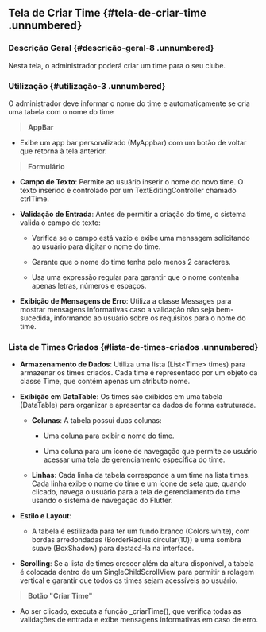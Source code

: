 ## **Tela de Criar Time** {#tela-de-criar-time .unnumbered}

### **Descrição Geral** {#descrição-geral-8 .unnumbered}

Nesta tela, o administrador poderá criar um time para o seu clube.

### **Utilização** {#utilização-3 .unnumbered}

O administrador deve informar o nome do time e automaticamente se cria
uma tabela com o nome do time

> **AppBar**

-   Exibe um app bar personalizado (MyAppbar) com um botão de voltar que
    retorna à tela anterior.

> **Formulário**

-   **Campo de Texto**: Permite ao usuário inserir o nome do novo time.
    O texto inserido é controlado por um TextEditingController chamado
    ctrlTime.

-   **Validação de Entrada**: Antes de permitir a criação do time, o
    sistema valida o campo de texto:

    -   Verifica se o campo está vazio e exibe uma mensagem solicitando
        ao usuário para digitar o nome do time.

    -   Garante que o nome do time tenha pelo menos 2 caracteres.

    -   Usa uma expressão regular para garantir que o nome contenha
        apenas letras, números e espaços.

-   **Exibição de Mensagens de Erro**: Utiliza a classe Messages para
    mostrar mensagens informativas caso a validação não seja
    bem-sucedida, informando ao usuário sobre os requisitos para o nome
    do time.

### **Lista de Times Criados** {#lista-de-times-criados .unnumbered}

-   **Armazenamento de Dados**: Utiliza uma lista (List\<Time\> times)
    para armazenar os times criados. Cada time é representado por um
    objeto da classe Time, que contém apenas um atributo nome.

-   **Exibição em DataTable**: Os times são exibidos em uma tabela
    (DataTable) para organizar e apresentar os dados de forma
    estruturada.

    -   **Colunas**: A tabela possui duas colunas:

        -   Uma coluna para exibir o nome do time.

        -   Uma coluna para um ícone de navegação que permite ao usuário
            acessar uma tela de gerenciamento específica do time.

    -   **Linhas**: Cada linha da tabela corresponde a um time na lista
        times. Cada linha exibe o nome do time e um ícone de seta que,
        quando clicado, navega o usuário para a tela de gerenciamento do
        time usando o sistema de navegação do Flutter.

-   **Estilo e Layout**:

    -   A tabela é estilizada para ter um fundo branco (Colors.white),
        com bordas arredondadas (BorderRadius.circular(10)) e uma sombra
        suave (BoxShadow) para destacá-la na interface.

-   **Scrolling**: Se a lista de times crescer além da altura
    disponível, a tabela é colocada dentro de um SingleChildScrollView
    para permitir a rolagem vertical e garantir que todos os times sejam
    acessíveis ao usuário.

> **Botão \"Criar Time\"**

-   Ao ser clicado, executa a função \_criarTime(), que verifica todas
    as validações de entrada e exibe mensagens informativas em caso de
    erro.